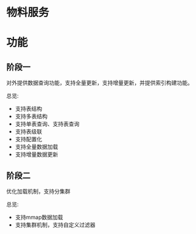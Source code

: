 # 物料服务



# 功能
## 阶段一
对外提供数据查询功能，支持全量更新，支持增量更新，并提供索引构建功能。

总览:
- 支持表结构
- 支持多表结构
- 支持单表查询、支持表查询
- 支持表级联
- 支持配置化
- 支持全量数据加载
- 支持增量数据更新


## 阶段二
优化加载机制，支持分集群

总览:
- 支持mmap数据加载
- 支持集群机制，支持自定义过滤器





